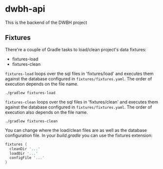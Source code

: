 # dwbh-api

This is the backend of the DWBH project

## Fixtures

There're a couple of Gradle tasks to load/clean project's data fixtures:

- fixtures-load
- fixtures-clean

`fixtures-load` loops over the sql files in 'fixtures/load' and executes them
against the database configured in `fixtures/fixtures.yaml`. The order of
execution depends on the file name.

```shell
./gradlew fixtures-load
```

`fixtures-clean` loops over the sql files in 'fixtures/clean' and executes them
against the database configured in `fixtures/fixtures.yaml`. The order of
execution also depends on the file name.

```shell
./gradlew fixtures-clean
```

You can change where the load/clean files are as well as the database configuration
file. In your *build.gradle* you can use the fixtures extension:

```groovy
fixtures {
  cleanDir '...'
  loadDir '...'
  configFile '...'
}